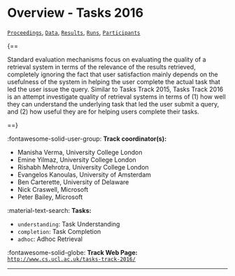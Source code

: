 # Overview - Tasks 2016

[`Proceedings`](./proceedings.md), [`Data`](./data.md), [`Results`](./results.md), [`Runs`](./runs.md), [`Participants`](./participants.md)

{==

Standard evaluation mechanisms focus on evaluating the quality of a retrieval system in terms of the relevance of the results retrieved, completely ignoring the fact that user satisfaction mainly depends on the usefulness of the system in helping the user complete the actual task that led the user issue the query. Similar to Tasks Track 2015, Tasks Track 2016 is an attempt investigate quality of retrieval systems in terms of (1) how well they can understand the underlying task that led the user submit a query, and (2) how useful they are for helping users complete their tasks.

==}

:fontawesome-solid-user-group: **Track coordinator(s):**

- Manisha Verma, University College London 
- Emine Yilmaz, University College London 
- Rishabh Mehrotra, University College London 
- Evangelos Kanoulas, University of Amsterdam 
- Ben Carterette, University of Delaware 
- Nick Craswell, Microsoft 
- Peter Bailey, Microsoft 

:material-text-search: **Tasks:**

- `understanding`: Task Understanding 
- `completion`: Task Completion 
- `adhoc`: Adhoc Retrieval 

:fontawesome-solid-globe: **Track Web Page:** [`http://www.cs.ucl.ac.uk/tasks-track-2016/`](http://www.cs.ucl.ac.uk/tasks-track-2016/) 

---

